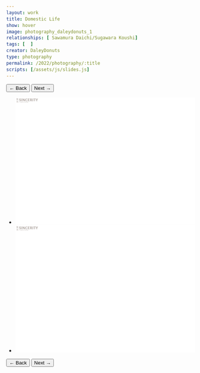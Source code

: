 ```yaml
---
layout: work
title: Domestic Life
show: hover
image: photography_daleydonuts_1
relationships: [ Sawamura Daichi/Sugawara Koushi]
tags: [  ]
creator: DaleyDonuts
type: photography
permalink: /2022/photography/:title
scripts: [/assets/js/slides.js]
---
```


<div class="fullscreen-image-slider">
  <div class="slides" role="region" aria-label="FullScreen Pictures" data-slide>
    <div class="slide-buttons">
      <button class="slide-previous hide" onclick="prevSlide()">
        <span class="show-for-sr">← Back</span>
      </button>
      <button class="slide-next" onclick="nextSlide()">
        <span class="show-for-sr">Next →</span>
      </button>
    </div>
    <ul class="slide-container">
      <li data-slide=1 class="is-active slide">
        <img class="visual" id="photography_daleydonuts_1" src="/assets/images/watermark-landscape.png" alt="page1">
      </li>
      <li data-slide=2 class="slide">
        <img class="visual" id="photography_daleydonuts_2" src="/assets/images/watermark-landscape.png" alt="page2">
      </li>
    </ul>
    <div class="slide-buttons">
      <button class="slide-previous hide" onclick="prevSlide()">
        <span class="show-for-sr">← Back</span>
      </button>
      <button class="slide-next" onclick="nextSlide()">
        <span class="show-for-sr">Next →</span>
      </button>
    </div>
  </div>
</div>